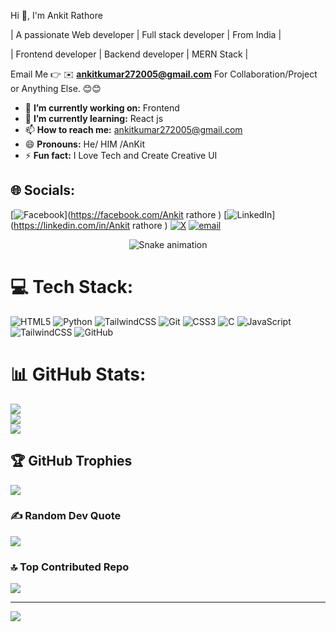 Hi 👋, I'm Ankit Rathore 

| A passionate Web developer | Full stack developer | From India |

| Frontend developer | Backend developer | MERN Stack |

Email Me 👉 ✉️ **ankitkumar272005@gmail.com** For Collaboration/Project or Anything Else. 😊😊

- 🔭 **I’m currently working on:** Frontend 
- 🌱 **I’m currently learning:** React js
- 📫 **How to reach me:** ankitkumar272005@gmail.com
- 😄 **Pronouns:** He/ HIM /AnKit
- ⚡ **Fun fact:** I Love Tech and Create Creative UI 


## 🌐 Socials:
[![Facebook](https://img.shields.io/badge/Facebook-%231877F2.svg?logo=Facebook&logoColor=white)](https://facebook.com/Ankit rathore ) [![LinkedIn](https://img.shields.io/badge/LinkedIn-%230077B5.svg?logo=linkedin&logoColor=white)](https://linkedin.com/in/Ankit rathore ) [![X](https://img.shields.io/badge/X-black.svg?logo=X&logoColor=white)](https://x.com/@devankit07) [![email](https://img.shields.io/badge/Email-D14836?logo=gmail&logoColor=white)](mailto:ankitrathor272005@gmail.com) 

<!-- Snake Game Repo View -->

<div align="center">
  <img src="https://profile-readme-generator.com/assets/snake.svg" alt="Snake animation" />
</div>

# 💻 Tech Stack:
![HTML5](https://img.shields.io/badge/html5-%23E34F26.svg?style=for-the-badge&logo=html5&logoColor=white) ![Python](https://img.shields.io/badge/python-3670A0?style=for-the-badge&logo=python&logoColor=ffdd54) ![TailwindCSS](https://img.shields.io/badge/tailwindcss-%2338B2AC.svg?style=for-the-badge&logo=tailwind-css&logoColor=white) ![Git](https://img.shields.io/badge/git-%23F05033.svg?style=for-the-badge&logo=git&logoColor=white) ![CSS3](https://img.shields.io/badge/css3-%231572B6.svg?style=for-the-badge&logo=css3&logoColor=white) ![C](https://img.shields.io/badge/c-%2300599C.svg?style=for-the-badge&logo=c&logoColor=white) ![JavaScript](https://img.shields.io/badge/javascript-%23323330.svg?style=for-the-badge&logo=javascript&logoColor=%23F7DF1E) ![TailwindCSS](https://img.shields.io/badge/tailwindcss-%2338B2AC.svg?style=for-the-badge&logo=tailwind-css&logoColor=white) ![GitHub](https://img.shields.io/badge/github-%23121011.svg?style=for-the-badge&logo=github&logoColor=white)
# 📊 GitHub Stats:
![](https://github-readme-stats.vercel.app/api?username=devankit07&theme=dark&hide_border=false&include_all_commits=true&count_private=false)<br/>
![](https://nirzak-streak-stats.vercel.app/?user=devankit07&theme=dark&hide_border=false)<br/>
![](https://github-readme-stats.vercel.app/api/top-langs/?username=devankit07&theme=dark&hide_border=false&include_all_commits=true&count_private=false&layout=compact)

## 🏆 GitHub Trophies
![](https://github-profile-trophy.vercel.app/?username=devankit07&theme=radical&no-frame=false&no-bg=false&margin-w=4)

### ✍️ Random Dev Quote
![](https://quotes-github-readme.vercel.app/api?type=horizontal&theme=radical)

### 🔝 Top Contributed Repo
![](https://github-contributor-stats.vercel.app/api?username=devankit07&limit=5&theme=dark&combine_all_yearly_contributions=true)

---
[![](https://visitcount.itsvg.in/api?id=devankit07&icon=0&color=0)](https://visitcount.itsvg.in)

<!-- Proudly created with GPRM ( https://gprm.itsvg.in ) -->
